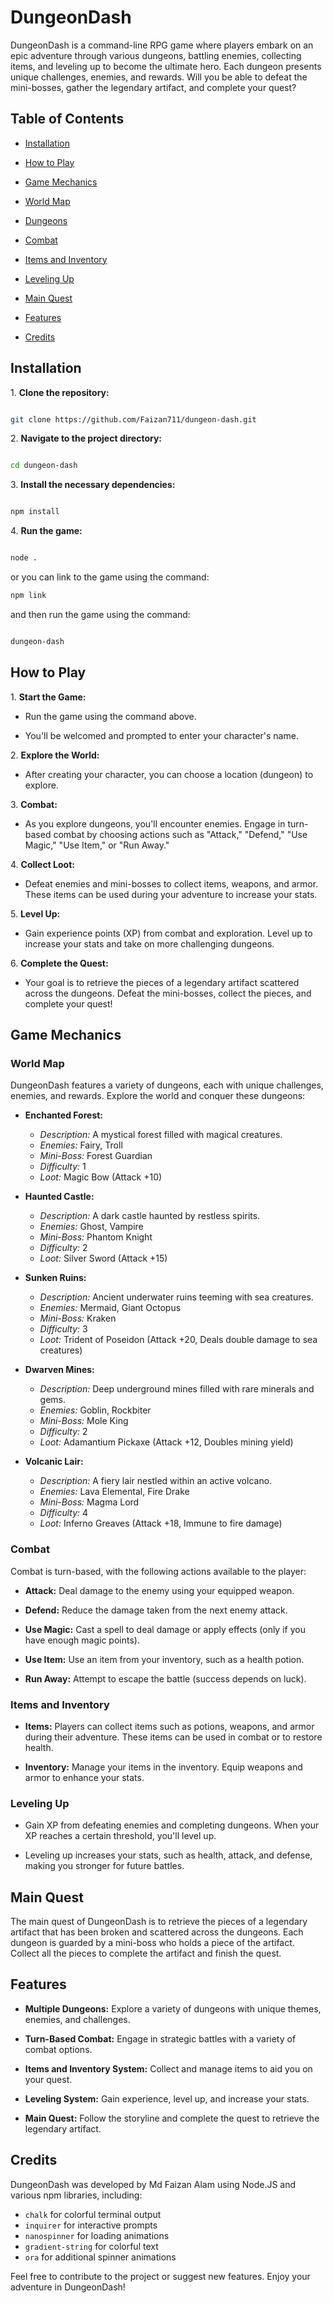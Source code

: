 # DungeonDash

DungeonDash is a command-line RPG game where players embark on an epic adventure through various dungeons, battling enemies, collecting items, and leveling up to become the ultimate hero. Each dungeon presents unique challenges, enemies, and rewards. Will you be able to defeat the mini-bosses, gather the legendary artifact, and complete your quest?

## Table of Contents

- [Installation](#installation)

- [How to Play](#how-to-play)

- [Game Mechanics](#game-mechanics)

- [World Map](#world-map)

- [Dungeons](#dungeons)

- [Combat](#combat)

- [Items and Inventory](#items-and-inventory)

- [Leveling Up](#leveling-up)

- [Main Quest](#main-quest)

- [Features](#features)

- [Credits](#credits)

## Installation

1\. **Clone the repository:**

```bash

git clone https://github.com/Faizan711/dungeon-dash.git

```

2\. **Navigate to the project directory:**

```bash

cd dungeon-dash

```

3\. **Install the necessary dependencies:**

```bash

npm install

```

4\. **Run the game:**

```bash

node .

```

or you can link to the game using the command:

```bash
npm link
```

and then run the game using the command:

```bash

dungeon-dash

```

## How to Play

1\. **Start the Game:**

- Run the game using the command above.

- You'll be welcomed and prompted to enter your character's name.

2\. **Explore the World:**

- After creating your character, you can choose a location (dungeon) to explore.

3\. **Combat:**

- As you explore dungeons, you'll encounter enemies. Engage in turn-based combat by choosing actions such as "Attack," "Defend," "Use Magic," "Use Item," or "Run Away."

4\. **Collect Loot:**

- Defeat enemies and mini-bosses to collect items, weapons, and armor. These items can be used during your adventure to increase your stats.

5\. **Level Up:**

- Gain experience points (XP) from combat and exploration. Level up to increase your stats and take on more challenging dungeons.

6\. **Complete the Quest:**

- Your goal is to retrieve the pieces of a legendary artifact scattered across the dungeons. Defeat the mini-bosses, collect the pieces, and complete your quest!

## Game Mechanics

### World Map

DungeonDash features a variety of dungeons, each with unique challenges, enemies, and rewards. Explore the world and conquer these dungeons:

- **Enchanted Forest:**

  - _Description:_ A mystical forest filled with magical creatures.
  - _Enemies:_ Fairy, Troll
  - _Mini-Boss:_ Forest Guardian
  - _Difficulty:_ 1
  - _Loot:_ Magic Bow (Attack +10)

- **Haunted Castle:**

  - _Description:_ A dark castle haunted by restless spirits.
  - _Enemies:_ Ghost, Vampire
  - _Mini-Boss:_ Phantom Knight
  - _Difficulty:_ 2
  - _Loot:_ Silver Sword (Attack +15)

- **Sunken Ruins:**

  - _Description:_ Ancient underwater ruins teeming with sea creatures.
  - _Enemies:_ Mermaid, Giant Octopus
  - _Mini-Boss:_ Kraken
  - _Difficulty:_ 3
  - _Loot:_ Trident of Poseidon (Attack +20, Deals double damage to sea creatures)

- **Dwarven Mines:**

  - _Description:_ Deep underground mines filled with rare minerals and gems.
  - _Enemies:_ Goblin, Rockbiter
  - _Mini-Boss:_ Mole King
  - _Difficulty:_ 2
  - _Loot:_ Adamantium Pickaxe (Attack +12, Doubles mining yield)

- **Volcanic Lair:**
  - _Description:_ A fiery lair nestled within an active volcano.
  - _Enemies:_ Lava Elemental, Fire Drake
  - _Mini-Boss:_ Magma Lord
  - _Difficulty:_ 4
  - _Loot:_ Inferno Greaves (Attack +18, Immune to fire damage)

### Combat

Combat is turn-based, with the following actions available to the player:

- **Attack:** Deal damage to the enemy using your equipped weapon.

- **Defend:** Reduce the damage taken from the next enemy attack.

- **Use Magic:** Cast a spell to deal damage or apply effects (only if you have enough magic points).

- **Use Item:** Use an item from your inventory, such as a health potion.

- **Run Away:** Attempt to escape the battle (success depends on luck).

### Items and Inventory

- **Items:** Players can collect items such as potions, weapons, and armor during their adventure. These items can be used in combat or to restore health.

- **Inventory:** Manage your items in the inventory. Equip weapons and armor to enhance your stats.

### Leveling Up

- Gain XP from defeating enemies and completing dungeons. When your XP reaches a certain threshold, you'll level up.

- Leveling up increases your stats, such as health, attack, and defense, making you stronger for future battles.

## Main Quest

The main quest of DungeonDash is to retrieve the pieces of a legendary artifact that has been broken and scattered across the dungeons. Each dungeon is guarded by a mini-boss who holds a piece of the artifact. Collect all the pieces to complete the artifact and finish the quest.

## Features

- **Multiple Dungeons:** Explore a variety of dungeons with unique themes, enemies, and challenges.

- **Turn-Based Combat:** Engage in strategic battles with a variety of combat options.

- **Items and Inventory System:** Collect and manage items to aid you on your quest.

- **Leveling System:** Gain experience, level up, and increase your stats.

- **Main Quest:** Follow the storyline and complete the quest to retrieve the legendary artifact.

## Credits

DungeonDash was developed by Md Faizan Alam using Node.JS and various npm libraries, including:

- `chalk` for colorful terminal output
- `inquirer` for interactive prompts
- `nanospinner` for loading animations
- `gradient-string` for colorful text
- `ora` for additional spinner animations

Feel free to contribute to the project or suggest new features. Enjoy your adventure in DungeonDash!
